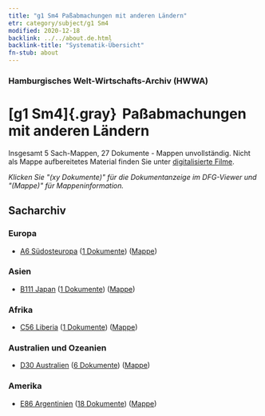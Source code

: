 ```yaml
---
title: "g1 Sm4 Paßabmachungen mit anderen Ländern"
etr: category/subject/g1 Sm4
modified: 2020-12-18
backlink: ../../about.de.html
backlink-title: "Systematik-Übersicht"
fn-stub: about
---
```


### Hamburgisches Welt-Wirtschafts-Archiv (HWWA)
# [g1 Sm4]{.gray}&#8201; Paßabmachungen mit anderen Ländern&#160; 




Insgesamt 5 Sach-Mappen, 27 Dokumente - Mappen unvollständig.
Nicht als Mappe aufbereitetes Material finden Sie unter [digitalisierte Filme](/film/h1_sh).

_Klicken Sie "(xy Dokumente)" für die Dokumentanzeige im DFG-Viewer und "(Mappe)" für Mappeninformation._

## Sacharchiv




### Europa

- [A6 Südosteuropa](../../../geo/about.de.html#A6) (<a href="https://dfg-viewer.de/show/?tx_dlf[id]=https://pm20.zbw.eu/mets/sh/1409xx/140900/1444xx/144456/public.mets.de.xml" target="_blank">1 Dokumente</a>) ([Mappe](http://purl.org/pressemappe20/folder/sh/140900,144456))

### Asien

- [B111 Japan](../../../geo/about.de.html#B111) (<a href="https://dfg-viewer.de/show/?tx_dlf[id]=https://pm20.zbw.eu/mets/sh/1412xx/141272/1444xx/144456/public.mets.de.xml" target="_blank">1 Dokumente</a>) ([Mappe](http://purl.org/pressemappe20/folder/sh/141272,144456))

### Afrika

- [C56 Liberia](../../../geo/about.de.html#C56) (<a href="https://dfg-viewer.de/show/?tx_dlf[id]=https://pm20.zbw.eu/mets/sh/1414xx/141405/1444xx/144456/public.mets.de.xml" target="_blank">1 Dokumente</a>) ([Mappe](http://purl.org/pressemappe20/folder/sh/141405,144456))

### Australien und Ozeanien

- [D30 Australien](../../../geo/about.de.html#D30) (<a href="https://dfg-viewer.de/show/?tx_dlf[id]=https://pm20.zbw.eu/mets/sh/1416xx/141621/1444xx/144456/public.mets.de.xml" target="_blank">6 Dokumente</a>) ([Mappe](http://purl.org/pressemappe20/folder/sh/141621,144456))

### Amerika

- [E86 Argentinien](../../../geo/about.de.html#E86) (<a href="https://dfg-viewer.de/show/?tx_dlf[id]=https://pm20.zbw.eu/mets/sh/1416xx/141692/1444xx/144456/public.mets.de.xml" target="_blank">18 Dokumente</a>) ([Mappe](http://purl.org/pressemappe20/folder/sh/141692,144456))


